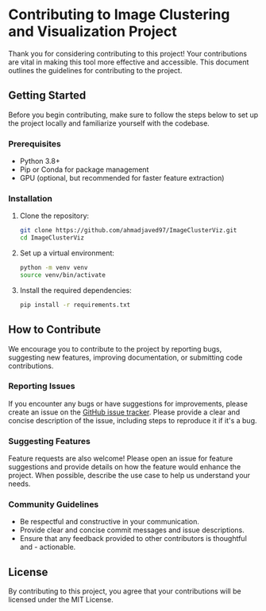 # Contributing to Image Clustering and Visualization Project


Thank you for considering contributing to this project! Your contributions are vital in making this tool more effective and accessible. This document outlines the guidelines for contributing to the project.


## Getting Started

Before you begin contributing, make sure to follow the steps below to set up the project locally and familiarize yourself with the codebase.


### Prerequisites

- Python 3.8+
- Pip or Conda for package management
- GPU (optional, but recommended for faster feature extraction)


### Installation

1. Clone the repository:

   ```bash
   git clone https://github.com/ahmadjaved97/ImageClusterViz.git
   cd ImageClusterViz
2. Set up a virtual environment:

    ```bash
    python -m venv venv
    source venv/bin/activate
3. Install the required dependencies:
    
    ```bash
    pip install -r requirements.txt
## How to Contribute

We encourage you to contribute to the project by reporting bugs, suggesting new features, improving documentation, or submitting code contributions.

### Reporting Issues

If you encounter any bugs or have suggestions for improvements, please create an issue on the [GitHub issue tracker](https://github.com/ahmadjaved97/ImageClusterViz/issues). Please provide a clear and concise description of the issue, including steps to reproduce it if it's a bug.

### Suggesting Features

Feature requests are also welcome! Please open an issue for feature suggestions and provide details on how the feature would enhance the project. When possible, describe the use case to help us understand your needs.


### Community Guidelines
- Be respectful and constructive in your communication.
- Provide clear and concise commit messages and issue descriptions.
- Ensure that any feedback provided to other contributors is thoughtful and - actionable.

## License

By contributing to this project, you agree that your contributions will be licensed under the MIT License.